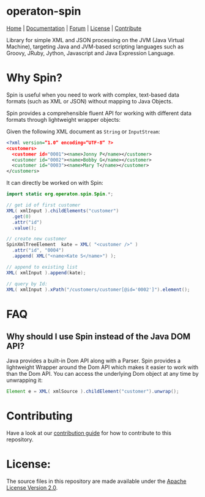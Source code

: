 operaton-spin
============

<p>
  <a href="https://operaton.com/">Home</a> |
  <a href="https://docs.operaton.org/manual/reference/spin/">Documentation</a> |
  <a href="https://forum.operaton.org/">Forum</a> |
  <a href="../../LICENSE">License</a> |
  <a href="../../CONTRIBUTING.md">Contribute</a>
</p>

Library for simple XML and JSON processing on the JVM (Java Virtual Machine), targeting Java and
JVM-based scripting languages such as Groovy, JRuby, Jython, Javascript and Java Expression
Language.

# Why Spin?

Spin is useful when you need to work with complex, text-based data formats (such as XML or JSON)
without mapping to Java Objects.

Spin provides a comprehensible fluent API for working with different data formats through 
lightweight wrapper objects:

Given the following XML document as `String` or `InputStream`:

```xml
<?xml version=“1.0“ encoding=“UTF-8“ ?>
<customers>
  <customer id="0001"><name>Jonny P</name></customer>
  <customer id="0002"><name>Bobby G</name></customer>
  <customer id="0003"><name>Mary T</name></customer>
</customers>
```

It can directly be worked on with Spin:

```java
import static org.operaton.spin.Spin.*;

// get id of first customer
XML( xmlInput ).childElements("customer")
  .get(0)
  .attr("id")
  .value();

// create new customer
SpinXmlTreeElement  kate = XML( "<customer />" )
  .attr("id", "0004")
  .append( XML("<name>Kate S</name>") );

// append to existing list
XML( xmlInput ).append(kate);

// query by Id:
XML( xmlInput ).xPath("/customers/customer[@id='0002']").element();
```


# FAQ

## Why should I use Spin instead of the Java DOM API?

Java provides a built-in Dom API along with a Parser. Spin provides a lightweight Wrapper around 
the Dom API which makes it easier to work with than the Dom API. You can access the underlying Dom object 
at any time by unwrapping it: 

```java
Element e = XML( xmlSource ).childElement("customer").unwrap();
```


# Contributing

Have a look at our [contribution guide](https://github.com/operaton/operaton/blob/main/CONTRIBUTING.md) for how to contribute to this repository.


# License:

The source files in this repository are made available under the [Apache License Version 2.0](../../LICENSE).
